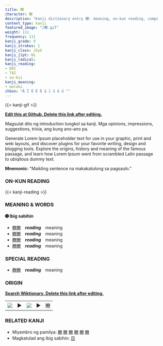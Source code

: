 ```yaml
---
title: 瞭
character: 瞭
description: "Kanji dictionary entry 瞭: meaning, on-kun reading, compounds, origin, related kanji"
content_type: kanji
featured_image: "/瞭.gif"
weight: 111
frequency: 111
kanji_grade: 9
kanji_strokes: 1
kanji_class: Jōyō
kanji_jlpt: N1
kanji_radical: 
kanji_reading: 
- DAI
- TAI
- oo-kii
kanji_meaning:
- malaki
chōon: "Ā Ī Ū Ē Ō ā ī ū ē ō ’"
---
```

[//]: # (Don't edit the line below. Kanji animated GIF code is automatically generated.)
{{< kanji-gif >}}

[//]: # (Edit below this line.)

**[Edit this at Github. Delete this link after editing.](https://github.com/tim0g/tim/tree/main/content/kanji/瞭/index.md)**

Magsulat dito ng introduction tungkol sa kanji. Mga opinions, impressions, suggestions, trivia, ang kung ano-ano pa.

Generate Lorem Ipsum placeholder text for use in your graphic, print and web layouts, and discover plugins for your favorite writing, design and blogging tools. Explore the origins, history and meaning of the famous passage, and learn how Lorem Ipsum went from scrambled Latin passage to ubiqitous dummy text.
 
**Mnemonic:** "Maikling sentence na makakatulong sa pagsaulo."

### ON-KUN READING

[//]: # (Don't edit the line below. ON-KUN READING code is automatically generated.)
{{< kanji-reading >}}

### MEANING & WORDS

#### ➊ **Ibig sabihin**
  - [瞭](../瞭)[瞭](../瞭)　***reading***　meaning
  - [瞭](../瞭)[瞭](../瞭)　***reading***　meaning
  - [瞭](../瞭)[瞭](../瞭)　***reading***　meaning
  - [瞭](../瞭)[瞭](../瞭)　***reading***　meaning

### SPECIAL READING
  - [瞭](../瞭)[瞭](../瞭)　***reading***　meaning

### ORIGIN

**[Search Wiktionary. Delete this link after editing.](https://wiktionary.org/wiki/瞭)**
<table class="kanji-table"><tr><td>
<img src="60px-瞭-bronze.svg.png">
</td><td>▶</td><td>
<img src="60px-瞭-oracle.svg.png">
</td><td>▶</td>
<td class="kanji-origin">瞭</td>
</tr></table>

### RELATED KANJI
- Miyembro ng pamilya: [瞭](../瞭) [瞭](../瞭) [瞭](../瞭) [瞭](../瞭) [瞭](../瞭) [瞭](../瞭)
- Magkatulad ang ibig sabihin: [日](../日)
